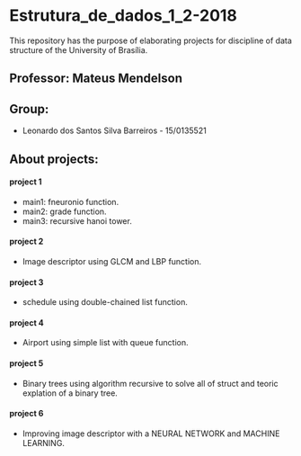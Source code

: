 # Estrutura_de_dados_1_2-2018
This repository has the purpose of elaborating projects for discipline of data structure of the University of Brasília.

## Professor: Mateus Mendelson
## Group:

- Leonardo dos Santos Silva Barreiros - 15/0135521

## About projects:

#### project 1 
- main1: fneuronio function.
- main2: grade function.
- main3: recursive hanoi tower.

#### project 2
- Image descriptor using GLCM and LBP function.

#### project 3
- schedule using double-chained list function.

#### project 4
- Airport using simple list with queue function.

#### project 5
- Binary trees using algorithm recursive to solve all of struct and teoric explation of a binary tree.

#### project 6
- Improving image descriptor with a NEURAL NETWORK and MACHINE LEARNING.
